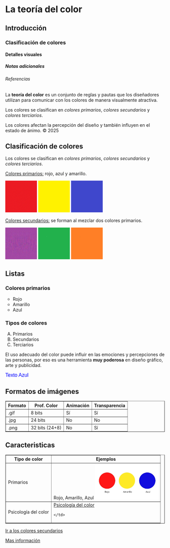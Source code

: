 <HTML>
<head>
<title> 
  Teoría del color 
</title>
</head>
  
<body> 
<h1>La teoría del color</h1>
<h2>Introducción</h2>
  <h3>Clasificación de colores</h3>
  <h4>Detalles visuales</h4>
  <h5>Notas adicionales</h5>
  <h6>Referencias</h6>

  <p>La <strong>teoría del color</strong> es un conjunto de reglas y pautas que los diseñadores utilizan para comunicar con los colores de manera visualmente atractiva.</p>

  <p>Los colores se clasifican en <em>colores primarios</em>, <em>colores secundarios</em> y <em>colores terciarios</em>.</p>

 <p>Los colores afectan la percepci&oacute;n del dise&ntilde;o y tambi&eacute;n influyen en el estado de &aacute;nimo. &copy; 2025</p>

<h2 id="clasificacion">Clasificación de colores</h2>
  <p>Los colores se clasifican en <em>colores primarios</em>, <em>colores secundarios</em> y <em>colores terciarios</em>.</p>

  <p><u>Colores primarios:</u> rojo, azul y amarillo.</p>
  <img src="4/rojo.gif" width="100" height="100" title="Color primario rojo" alt="Color primario rojo">
  <img src="4/amarillo.png" width="100" height="100" title="Color primario amarillo" alt="Color primario amarillo">
  <img src="4/azul.jpg" width="100" height="100" title="Color primario azul" alt="Color primario azul">

 <a name="secundarios"></a>
  <p><u>Colores secundarios:</u> se forman al mezclar dos colores primarios.</p>
  <img src="4/morado.gif" width="100" height="100" title="Color secundario morado" alt="Color secundario morado">
  <img src="4/verde.png" width="100" height="100" title="Color secundario verde" alt="Color secundario verde">
  <img src="4/naranja.jpg" width="100" height="100" title="Color secundario naranja" alt="Color secundario naranja">

<h2>Listas</h2>
  <h3>Colores primarios</h3>
  <ul type="circle">
    <li>Rojo</li>
    <li>Amarillo</li>
    <li>Azul</li>
  </ul>

  <h3>Tipos de colores</h3>
  <ol type="A">
    <li>Primarios</li>
    <li>Secundarios</li>
    <li>Terciarios</li>
  </ol>

  <p>El uso adecuado del color puede influir en las emociones y percepciones de las personas, por eso es una herramienta <strong>muy poderosa</strong> en diseño gráfico, arte y publicidad.</p>

<p><font face="Arial" size="3" color="blue">Texto Azul</font></p>

  <h2>Formatos de imágenes</h2>
  <table border="1">
    <tr>
      <th>Formato</th>
      <th>Prof. Color</th>
      <th>Animación</th>
      <th>Transparencia</th>
    </tr>
    <tr>
      <td>.gif</td>
      <td>8 bits</td>
      <td>Sí</td>
      <td>Sí</td>
    </tr>
    <tr>
      <td>.jpg</td>
      <td>24 bits</td>
      <td>No</td>
      <td>No</td>
    </tr>
    <tr>
      <td>.png</td>
      <td>32 bits (24+8)</td>
      <td>No</td>
      <td>Sí</td>
    </tr>
  </table>

<h2> Caracteristicas </h2>
<table border="1">
  <tr>
    <th>Tipo de color</th>
    <th>Ejemplos</th>
</tr>
  <tr>
    <td><a>Primarios</a></td>
    <td>
     Rojo, Amarillo, Azul
  <img src="4\prima.jpg" width= "200" height "200" title="Colores Secundarios" alt="Color primario rojo">

  </tr>
  <tr>
    <td><a>Psicología del color</a></td>
    <td>
<a href="3.html"> Psicología del color </a>

    </td>
  </tr>
</table>
<p><a href="#secundarios">Ir a los colores secundarios</a></p>

<a href="TeoriaDelColor.HTML"> Mas información </a>

</body>
</html>
